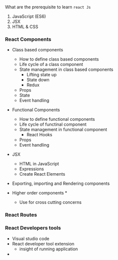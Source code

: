 What are the prerequisite to learn `react Js`

1. JavaScript (ES6)
2. JSX
3. HTML & CSS

### React Components
- Class based components
  - How to define class based components
  - Life cycle of a class component
  - State management in class based components
    - Lifting state up
    - State down
    - Redux
  - Props
  - State
  - Event handling

- Functional Components
  - How to define functional components
  - Life cycle of functinal component
  - State management in functional component
    - React Hooks
  - Props
  - Event handling
- JSX
  - HTML in JavaScript
  - Expressions
  - Create React Elements
  
- Exporting, importing and Rendering components
- Higher order components *
  - Use for cross cutting concerns
### React Routes

### React Developers tools
  - Visual studio code
  - React developer tool extension
    - insight of running application
  - 

